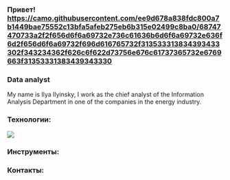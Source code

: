 ### Привет! <https://camo.githubusercontent.com/ee9d678a838fdc800a7b1449bae75552c13bfa5afeb275eb6b315e02499c8ba0/68747470733a2f2f656d6f6a69732e736c61636b6d6f6a69732e636f6d2f656d6f6a69732f696d616765732f313533313834393433302f343234362f626c6f622d73756e676c61737365732e6769663f31353331383439343330>
### Data analyst

My name is Ilya Ilyinsky, I work as the chief analyst of the Information Analysis Department in one of the companies in the energy industry.

### Технологии:
<img src="https://img.shields.io/badge/Python-Blue?style=for-the-badge&logo=Python&logoColor=Blue"/>

### Инструменты:

### Контакты:


